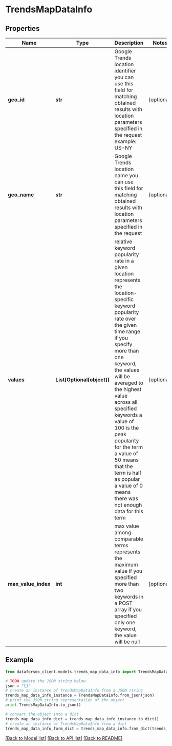 # TrendsMapDataInfo


## Properties

Name | Type | Description | Notes
------------ | ------------- | ------------- | -------------
**geo_id** | **str** | Google Trends location identifier you can use this field for matching obtained results with location parameters specified in the request example: US-NY | [optional] 
**geo_name** | **str** | Google Trends location name you can use this field for matching obtained results with location parameters specified in the request | [optional] 
**values** | **List[Optional[object]]** | relative keyword popularity rate in a given location represents the location-specific keyword popularity rate over the given time range if you specify more than one keyword, the values will be averaged to the highest value across all specified keywords a value of 100 is the peak popularity for the term a value of 50 means that the term is half as popular a value of 0 means there was not enough data for this term | [optional] 
**max_value_index** | **int** | max value among comparable terms represents the maximum value if you specified more than two keywords in a POST array if you specified only one keyword, the value will be null | [optional] 

## Example

```python
from dataforseo_client.models.trends_map_data_info import TrendsMapDataInfo

# TODO update the JSON string below
json = "{}"
# create an instance of TrendsMapDataInfo from a JSON string
trends_map_data_info_instance = TrendsMapDataInfo.from_json(json)
# print the JSON string representation of the object
print TrendsMapDataInfo.to_json()

# convert the object into a dict
trends_map_data_info_dict = trends_map_data_info_instance.to_dict()
# create an instance of TrendsMapDataInfo from a dict
trends_map_data_info_form_dict = trends_map_data_info.from_dict(trends_map_data_info_dict)
```
[[Back to Model list]](../README.md#documentation-for-models) [[Back to API list]](../README.md#documentation-for-api-endpoints) [[Back to README]](../README.md)


